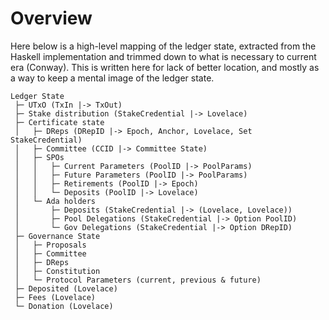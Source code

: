 # Overview

Here below is a high-level mapping of the ledger state, extracted from the Haskell implementation and trimmed down to what is necessary to current era (Conway). This is written here for lack of better location, and mostly as a way to keep a mental image of the ledger state.

```
Ledger State
 ├─ UTxO (TxIn |-> TxOut)
 ├─ Stake distribution (StakeCredential |-> Lovelace)
 ├─ Certificate state
 │   ├─ DReps (DRepID |-> Epoch, Anchor, Lovelace, Set StakeCredential)
 │   ├─ Committee (CCID |-> Committee State)
 │   ├─ SPOs
 │   │   ├─ Current Parameters (PoolID |-> PoolParams)
 │   │   ├─ Future Parameters (PoolID |-> PoolParams)
 │   │   ├─ Retirements (PoolID |-> Epoch)
 │   │   └─ Deposits (PoolID |-> Lovelace)
 │   └─ Ada holders
 │       ├─ Deposits (StakeCredential |-> (Lovelace, Lovelace))
 │       ├─ Pool Delegations (StakeCredential |-> Option PoolID)
 │       └─ Gov Delegations (StakeCredential |-> Option DRepID)
 ├─ Governance State
 │   ├─ Proposals
 │   ├─ Committee
 │   ├─ DReps
 │   ├─ Constitution
 │   └─ Protocol Parameters (current, previous & future)
 ├─ Deposited (Lovelace)
 ├─ Fees (Lovelace)
 └─ Donation (Lovelace)
 ```
